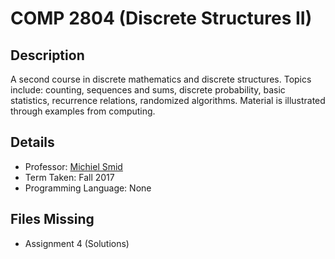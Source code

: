 # COMP 2804 (Discrete Structures II)

## Description 
A second course in discrete mathematics and discrete structures. Topics include: counting, sequences and sums, discrete probability, basic statistics, recurrence relations, randomized algorithms. Material is illustrated through examples from computing.

## Details
* Professor: [Michiel Smid](https://carleton.ca/scs/people/michiel-smid/)
* Term Taken: Fall 2017
* Programming Language: None

## Files Missing
* Assignment 4 (Solutions)